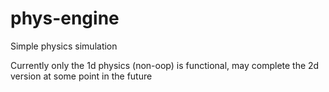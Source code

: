 # phys-engine
Simple physics simulation

Currently only the 1d physics (non-oop) is functional, may complete the 2d version at some point in the future
